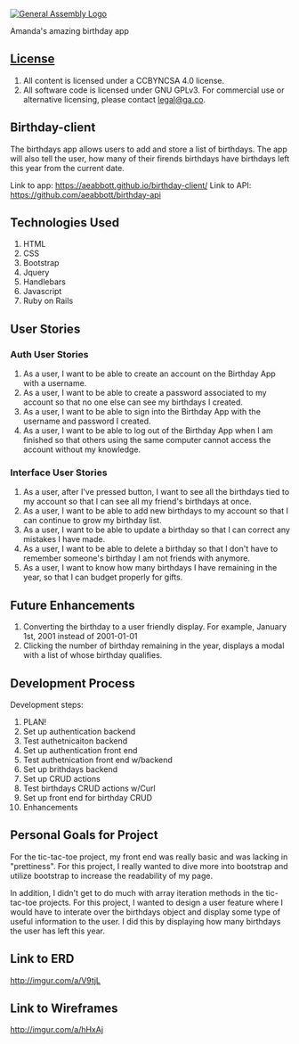 [![General Assembly Logo](https://camo.githubusercontent.com/1a91b05b8f4d44b5bbfb83abac2b0996d8e26c92/687474703a2f2f692e696d6775722e636f6d2f6b6538555354712e706e67)](https://generalassemb.ly/education/web-development-immersive)

Amanda's amazing birthday app

## [License](LICENSE)

1.  All content is licensed under a CC­BY­NC­SA 4.0 license.
1.  All software code is licensed under GNU GPLv3. For commercial use or
    alternative licensing, please contact legal@ga.co.
## Birthday-client
The birthdays app allows users to add and store a list of birthdays.
The app will also tell the user, how many of their firends birthdays have birthdays left this year from the current date.

Link to app: https://aeabbott.github.io/birthday-client/
Link to API: https://github.com/aeabbott/birthday-api

## Technologies Used
1. HTML
1. CSS
1. Bootstrap
1. Jquery
1. Handlebars
1. Javascript
1. Ruby on Rails

## User Stories
  ### Auth User Stories
  1. As a user, I want to be able to create an account on the Birthday App with a username.
  1. As a user, I want to be able to create a password associated to my account so that no one else can see my birthdays I created.
  1. As a user, I want to be able to sign into the Birthday App with the username and password I created.
  1. As a user, I want to be able to log out of the Birthday App when I am finished so that others using the same computer cannot access the account without my knowledge.
  ### Interface User Stories
  1. As a user, after I've pressed button, I want to see all the birthdays tied to my account so that I can see all my friend's birthdays at once.
  1. As a user, I want to be able to add new birthdays to my account so that I can continue to grow my birthday list.
  1. As a user, I want to be able to update a birthday so that I can correct any mistakes I have made.
  1. As a user, I want to be able to delete a birthday so that I don't have to remember someone's birthday I am not friends with anymore.
  1. As a user, I want to know how many birthdays I have remaining in the year, so that I can budget properly for gifts.

## Future Enhancements

1. Converting the birthday to a user friendly display. For example, January 1st, 2001 instead of 2001-01-01
2. Clicking the number of birthday remaining in the year, displays a modal with a list of whose birthday qualifies.

## Development Process

Development steps:

1. PLAN!
1. Set up authentication backend
2. Test authetnicaiton backend
3. Set up authentication front end
4. Test authetnication front end w/backend
5. Set up brithdays backend
6. Set up CRUD actions
7. Test birthdays CRUD actions w/Curl
8. Set up front end for birthday CRUD
9. Enhancements

## Personal Goals for Project

For the tic-tac-toe project, my front end was really basic and was lacking in "prettiness". For this project, I really wanted to dive more into bootstrap and utilize bootstrap to increase the readability of my page.

In addition, I didn't get to do much with array iteration methods in the tic-tac-toe projects. For this project, I wanted to design a user feature where I would have to interate over the birthdays object and display some type of useful information to the user. I did this by displaying how many birthdays the user has left this year.

## Link to ERD
http://imgur.com/a/V9tjL

## Link to Wireframes
http://imgur.com/a/hHxAj
